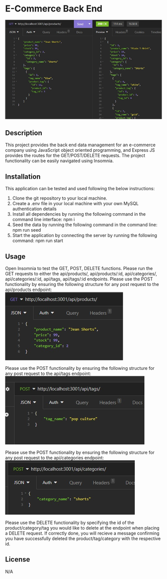 # E-Commerce Back End
![Routes image](./assets/ecommerce.jpg)

## Description
This project provides the back end data management for an e-commerce company using JavaScript object oriented programming, and Express JS provides the routes for the GET/POST/DELETE requests. The project functionality can be easily navigated using Insomnia.

## Installation
This application can be tested and used following the below instructions: 
1. Clone the git repository to your local machine. 
2. Create a .env file in your local machine with your own MySQL authentication details
3. Install all dependencies by running the following command in the command line interface: npm i
4. Seed the data by running the following command in the command line: npm run seed
5. Start the application by connecting the server by running the following command: npm run start

## Usage
Open Insomnia to test the GET, POST, DELETE functions. Please run the GET requests to either the api/products/, api/products/:id, api/categories/, api/categories/:id, api/tags, api/tags/:id endpoints. 
Please use the POST functionality by ensuring the following structure for any post request to the api/products endpoint: 
![Products structure for POST request](./assets/products.jpg)

Please use the POST functionality by ensuring the following structure for any post request to the api/tags endpoint: 
![Tags structure for POST request](./assets/tagpost.jpg)

Please use the POST functionality by ensuring the following structure for any post request to the api/categories endpoint: 
![Products structure for POST request](./assets/categorypost.jpg)

Please use the DELETE functionality by specifying the id of the product/category/tag you would like to delete at the endpoint when placing a DELETE request. If correctly done, you will recieve a message confirming you have successfully deleted the product/tag/category with the respective id. 

## License
N/A

